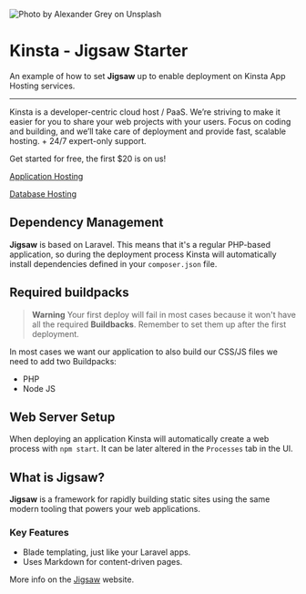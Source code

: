 ![Photo by Alexander Grey on Unsplash](https://user-images.githubusercontent.com/2342458/212698237-c16fbf92-9986-4b22-8e17-f286584436a9.png)

# Kinsta - Jigsaw Starter

An example of how to set **Jigsaw** up to enable deployment on Kinsta App Hosting services.

---
Kinsta is a developer-centric cloud host / PaaS. We’re striving to make it easier for you to share your web projects with your users. Focus on coding and building, and we’ll take care of deployment and provide fast, scalable hosting. + 24/7 expert-only support.

Get started for free, the first $20 is on us!

[Application Hosting](https://kinsta.com/application-hosting)

[Database Hosting](https://kinsta.com/database-hosting)

## Dependency Management
**Jigsaw** is based on Laravel. This means that it's a regular PHP-based application, so during the deployment process Kinsta will automatically install dependencies defined in your `composer.json` file.

## Required buildpacks
> **Warning**
> Your first deploy will fail in most cases because it won't have all the required **Buildbacks**. Remember to set them up after the first deployment.

In most cases we want our application to also build our CSS/JS files we need to add two Buildpacks:
- PHP
- Node JS

## Web Server Setup
When deploying an application Kinsta will automatically create a web process with `npm start`. It can be later altered in the `Processes` tab in the UI.

## What is Jigsaw?
**Jigsaw** is a framework for rapidly building static sites using the
same modern tooling that powers your web applications.

### Key Features
- Blade templating, just like your Laravel apps.
- Uses Markdown for content-driven pages.

More info on the [Jigsaw](https://jigsaw.tighten.com/) website.
